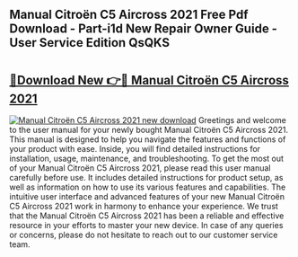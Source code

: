 ## Manual Citroën C5 Aircross 2021 Free Pdf Download - Part-i1d New Repair Owner Guide - User Service Edition QsQKS

# <h2><a href="http://cf18572.oget.top/?id=Manual+Citro%c3%abn+C5+Aircross+2021">🔗Download New 👉🔴 Manual Citroën C5 Aircross 2021</a></h2>

[![Manual Citroën C5 Aircross 2021 new download](https://i.imgur.com/5g1atiW.png)](http://cf18572.oget.top/?id=Manual+Citro%c3%abn+C5+Aircross+2021)
Greetings and welcome to the user manual for your newly bought Manual Citroën C5 Aircross 2021. This manual is designed to help you navigate the features and functions of your product with ease. Inside, you will find detailed instructions for installation, usage, maintenance, and troubleshooting. To get the most out of your Manual Citroën C5 Aircross 2021, please read this user manual carefully before use. It includes detailed instructions for product setup, as well as information on how to use its various features and capabilities. The intuitive user interface and advanced features of your new Manual Citroën C5 Aircross 2021 work in harmony to enhance your experience. We trust that the Manual Citroën C5 Aircross 2021 has been a reliable and effective resource in your efforts to master your new device. In case of any queries or concerns, please do not hesitate to reach out to our customer service team.

